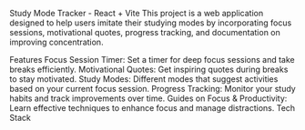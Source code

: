 Study Mode Tracker - React + Vite
This project is a web application designed to help users imitate their studying modes by incorporating focus sessions, motivational quotes, progress tracking, and documentation on improving concentration.

Features
Focus Session Timer: Set a timer for deep focus sessions and take breaks efficiently.
Motivational Quotes: Get inspiring quotes during breaks to stay motivated.
Study Modes: Different modes that suggest activities based on your current focus session.
Progress Tracking: Monitor your study habits and track improvements over time.
Guides on Focus & Productivity: Learn effective techniques to enhance focus and manage distractions.
Tech Stack